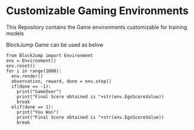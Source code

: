 # Customizable Gaming Environments
This Repository contains the Game environments customizable for training models


BlockJump Game can be used as below

```
from BlockJump import Environment
env = Environment()
env.reset()
for i in range(1000):
  env.render()
  observation, reward, done = env.step()
  if(done == -1):
    print("GameOver")
    print("Final Score obtained is "+str(env.EgoScoreValue))
    break
  elif(done == 1):
    print("You Won")
    print("Final Score obtained is "+str(env.EgoScoreValue))
    break
```
